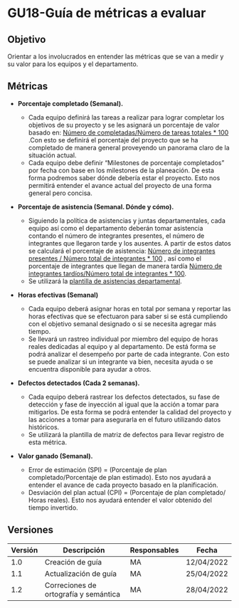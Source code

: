 # GU18-Guía de métricas a evaluar

## Objetivo
Orientar a los involucrados en entender las métricas que se van a medir y su valor para los equipos y el departamento.

## Métricas
- **Porcentaje completado (Semanal).**   
    - Cada equipo definirá las tareas a realizar para lograr completar los objetivos de su proyecto y se les asignará un porcentaje de valor basado en: [Número de completadas/Número de tareas totales * 100 ](../../static/img/GU18-1.PNG).Con esto se definirá el porcentaje del proyecto que se ha completado de manera general proveyendo un panorama claro de la situación actual.
    - Cada equipo debe definir “Milestones de porcentaje completados” por fecha con base en los milestones de la planeación. De esta forma podremos saber dónde debería estar el proyecto.
    Esto nos permitirá entender el avance actual del proyecto de una forma general pero concisa.

- **Porcentaje de asistencia (Semanal. Dónde y cómo).**
    - Siguiendo la política de asistencias y juntas departamentales, cada equipo así como el departamento deberán tomar asistencia contando el número de integrantes presentes, el número de integrantes que llegaron tarde y los ausentes. A partir de estos datos se calculará el porcentaje de asistencia: [Número de integrantes presentes / Número total de integrantes * 100](../../static/img/GU18-2.PNG) , así como el porcentaje de integrantes que llegan de manera tardía [Número de integrantes tardíos/Número total de integrantes * 100](../../static/img/GU18-3.PNG). 
    - Se utilizará la [plantilla de asistencias departamental](https://docs.google.com/spreadsheets/d/1ZZD7dBKOD3rF1oOEzCjpLDWVHZrEiovCIKojgXc_mhg/edit#gid=0). 

- **Horas efectivas (Semanal)**
    - Cada equipo deberá asignar horas en total por semana y reportar las horas efectivas que se efectuaron para saber si se está cumpliendo con el objetivo semanal designado o si se necesita agregar más tiempo.
    - Se llevará un rastreo individual por miembro del equipo de horas reales dedicadas al equipo y al departamento. De está forma se podrá analizar el desempeño por parte de cada integrante. Con esto se puede analizar si un integrante va bien, necesita ayuda o se encuentra disponible para ayudar a otros.

- **Defectos detectados (Cada 2 semanas).**
    - Cada equipo deberá rastrear los defectos detectados, su fase de detección y fase de inyección al igual que la acción a tomar para mitigarlos. De esta forma se podrá entender la calidad del proyecto y las acciones a tomar para asegurarla en el futuro utilizando datos históricos.
    - Se utilizará la plantilla de matriz de defectos para llevar registro de esta métrica.

- **Valor ganado (Semanal).**
    - Error de estimación (SPI) =  (Porcentaje de plan completado/Porcentaje de plan estimado). Esto nos ayudará a entender el avance de cada proyecto basado en la planificación.
    - Desviación del plan actual (CPI) = (Porcentaje de plan completado/ Horas reales). Esto nos ayudará entender el valor obtenido del tiempo invertido.



## Versiones

| Versión | Descripción             | Responsables   | Fecha      |
| ------- | ----------------------- | -------------- | ---------- |
| 1.0     | Creación de guía        |   MA           | 12/04/2022 |
| 1.1     | Actualización de guía   |   MA           | 25/04/2022 |
| 1.2     | Correciones de ortografía y semántica   |   MA           | 28/04/2022 |



